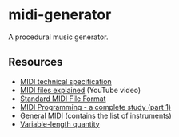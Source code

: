 # midi-generator

A procedural music generator.

## Resources

- [MIDI technical specification](http://www.somascape.org/midi/tech/mfile.html)
- [MIDI files explained](https://www.youtube.com/watch?v=P27ml4M3V7A) (YouTube video)
- [Standard MIDI File Format](https://faydoc.tripod.com/formats/mid.htm)
- [MIDI Programming - a complete study (part 1)](http://www.petesqbsite.com/sections/express/issue18/midifilespart1.html)
- [General MIDI](https://en.wikipedia.org/wiki/General_MIDI) (contains the list of instruments)
- [Variable-length quantity](https://github.com/kstenerud/vlq/blob/master/vlq-specification.md)
